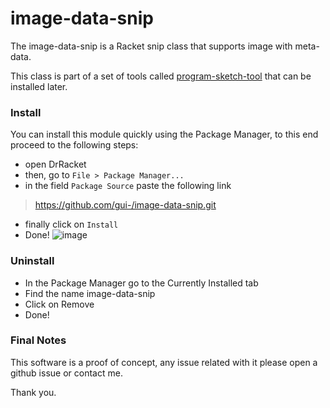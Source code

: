 image-data-snip
===============

The image-data-snip is a Racket snip class that supports image with meta-data.

This class is part of a set of tools called [program-sketch-tool](https://github.com/gui-/program-sketch-tool) that can be installed later.

### Install

You can install this module quickly using the Package Manager, to this end proceed to the following steps:

* open DrRacket
* then, go to `File > Package Manager...`
* in the field `Package Source` paste the following link

> https://github.com/gui-/image-data-snip.git

* finally click on `Install`
* Done!
![image](https://cloud.githubusercontent.com/assets/3803770/14904728/397e7266-0da2-11e6-9416-86c6288bd913.png)

### Uninstall

* In the Package Manager go to the Currently Installed tab  
* Find the name image-data-snip
* Click on Remove
* Done!

### Final Notes

This software is a proof of concept, any issue related with it please open a github issue or contact me.

Thank you.

